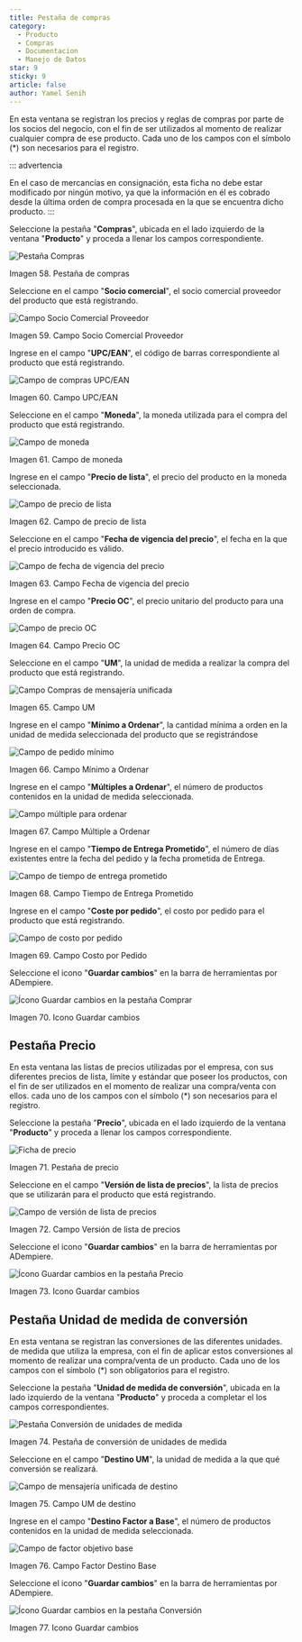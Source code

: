 ```yaml
---
title: Pestaña de compras
category:
  - Producto
  - Compras
  - Documentacion
  - Manejo de Datos
star: 9
sticky: 9
article: false
author: Yamel Senih
---
```


En esta ventana se registran los precios y reglas de compras por parte de los socios
del negocio, con el fin de ser utilizados al momento de realizar
cualquier compra de ese producto. Cada uno de los campos con el símbolo
(\*) son necesarios para el registro.

::: advertencia

En el caso de mercancías en consignación, esta ficha no debe estar
modificado por ningún motivo, ya que la información en él es
cobrado desde la última orden de compra procesada en la que se encuentra
dicho producto.
:::

Seleccione la pestaña "**Compras**", ubicada en el lado izquierdo de la
ventana "**Producto**" y proceda a llenar los campos
correspondiente.

![Pestaña Compras](/assets/img/docs/material-management/product/product-po-tab.png)

Imagen 58. Pestaña de compras

Seleccione en el campo "**Socio comercial**", el socio comercial
proveedor del producto que está registrando.

![Campo Socio Comercial Proveedor](/assets/img/docs/material-management/product/vendor.png)

Imagen 59. Campo Socio Comercial Proveedor

Ingrese en el campo "**UPC/EAN**", el código de barras
correspondiente al producto que está registrando.

![Campo de compras UPC/EAN](/assets/img/docs/material-management/product/product-po-upc.png)

Imagen 60. Campo UPC/EAN

Seleccione en el campo "**Moneda**", la moneda utilizada para el
compra del producto que está registrando.

![Campo de moneda](/assets/img/docs/material-management/product/currency.png)

Imagen 61. Campo de moneda

Ingrese en el campo "**Precio de lista**", el precio del producto
en la moneda seleccionada.

![Campo de precio de lista](/assets/img/docs/material-management/product/product-po-price-list.png)

Imagen 62. Campo de precio de lista

Seleccione en el campo "**Fecha de vigencia del precio**", el
fecha en la que el precio introducido es válido.

![Campo de fecha de vigencia del precio](/assets/img/docs/material-management/product/product-po-effective-date.png)

Imagen 63. Campo Fecha de vigencia del precio

Ingrese en el campo "**Precio OC**", el precio unitario del
producto para una orden de compra.

![Campo de precio OC](/assets/img/docs/material-management/product/product-po-price.png)

Imagen 64. Campo Precio OC

Seleccione en el campo "**UM**", la unidad de medida a realizar
la compra del producto que está registrando.

![Campo Compras de mensajería unificada](/assets/img/docs/material-management/product/product-po-unit-of-measure.png)

Imagen 65. Campo UM

Ingrese en el campo "**Mínimo a Ordenar**", la cantidad mínima a
orden en la unidad de medida seleccionada del producto que se
registrándose

![Campo de pedido mínimo](/assets/img/docs/material-management/product/product-po-minimum-order.png)

Imagen 66. Campo Mínimo a Ordenar

Ingrese en el campo "**Múltiples a Ordenar**", el número de
productos contenidos en la unidad de medida seleccionada.

![Campo múltiple para ordenar](/assets/img/docs/material-management/product/product-po-order-multiplier.png)

Imagen 67. Campo Múltiple a Ordenar

Ingrese en el campo "**Tiempo de Entrega Prometido**", el número
de días existentes entre la fecha del pedido y la fecha prometida de
Entrega.

![Campo de tiempo de entrega prometido](/assets/img/docs/material-management/product/product-po-delivery-avg.png)

Imagen 68. Campo Tiempo de Entrega Prometido

Ingrese en el campo "**Coste por pedido**", el costo por pedido
para el producto que está registrando.

![Campo de costo por pedido](/assets/img/docs/material-management/product/product-po-cost.png)

Imagen 69. Campo Costo por Pedido

Seleccione el icono "**Guardar cambios**" en la barra de herramientas
por ADempiere.

![Ícono Guardar cambios en la pestaña Comprar](/assets/img/docs/material-management/product/product-po-save.png)

Imagen 70. Icono Guardar cambios

## Pestaña Precio

En esta ventana las listas de precios utilizadas por el
empresa, con sus diferentes precios de lista, límite y estándar que
poseer los productos, con el fin de ser utilizados en el momento de
realizar una compra/venta con ellos. cada uno de los campos
con el símbolo (\*) son necesarios para el registro.

Seleccione la pestaña "**Precio**", ubicada en el lado izquierdo de la
ventana "**Producto**" y proceda a llenar los campos
correspondiente.

![Ficha de precio](/assets/img/docs/material-management/product/product-price-tab.png)

Imagen 71. Pestaña de precio

Seleccione en el campo "**Versión de lista de precios**", la lista
de precios que se utilizarán para el producto que está registrando.

![Campo de versión de lista de precios](/assets/img/docs/material-management/product/product-price-price-list-version.png)

Imagen 72. Campo Versión de lista de precios

Seleccione el icono "**Guardar cambios**" en la barra de herramientas
por ADempiere.

![Ícono Guardar cambios en la pestaña Precio](/assets/img/docs/material-management/product/product-price-save.png)

Imagen 73. Icono Guardar cambios

## Pestaña Unidad de medida de conversión

En esta ventana se registran las conversiones de las diferentes unidades.
de medida que utiliza la empresa, con el fin de aplicar estos
conversiones al momento de realizar una compra/venta de un
producto. Cada uno de los campos con el símbolo (\*) son obligatorios
para el registro.

Seleccione la pestaña "**Unidad de medida de conversión**", ubicada en la
lado izquierdo de la ventana "**Producto**" y proceda a completar el
los campos correspondientes.

![Pestaña Conversión de unidades de medida](/assets/img/docs/material-management/product/unit-of-measure-tab.png)

Imagen 74. Pestaña de conversión de unidades de medida

Seleccione en el campo "**Destino UM**", la unidad de medida a la que
qué conversión se realizará.

![Campo de mensajería unificada de destino](/assets/img/docs/material-management/product/unit-of-measure-target-uom.png)

Imagen 75. Campo UM de destino

Ingrese en el campo "**Destino Factor a Base**", el número de
productos contenidos en la unidad de medida seleccionada.

![Campo de factor objetivo base](/assets/img/docs/material-management/product/unit-o.f-measure-target-to-base.png)

Imagen 76. Campo Factor Destino Base

Seleccione el icono "**Guardar cambios**" en la barra de herramientas
por ADempiere.

![Ícono Guardar cambios en la pestaña Conversión](/assets/img/docs/material-management/product/unit-of-measure-save.png)

Imagen 77. Icono Guardar cambios
